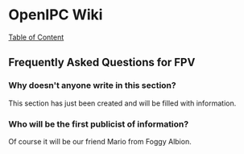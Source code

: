 # OpenIPC Wiki
[Table of Content](../README.md)

Frequently Asked Questions for FPV
----------------------------------

### Why doesn't anyone write in this section?

This section has just been created and will be filled with information.

### Who will be the first publicist of information?

Of course it will be our friend Mario from Foggy Albion.
